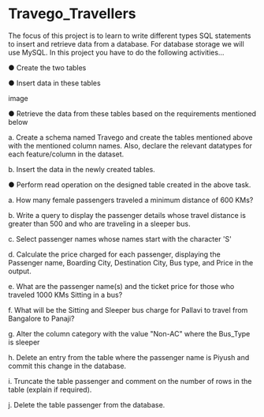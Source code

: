 # Travego_Travellers
The focus of this project is to learn to write different types SQL statements to insert and retrieve data from a database. 
For database storage we will use MySQL.
In this project you have to do the following activities…

● Create the two tables

● Insert data in these tables

image

● Retrieve the data from these tables based on the requirements mentioned below

a. Create a schema named Travego and create the tables mentioned above with the mentioned column names. Also, declare the relevant datatypes for each feature/column in the dataset.

b. Insert the data in the newly created tables.

● Perform read operation on the designed table created in the above task.

a. How many female passengers traveled a minimum distance of 600 KMs?

b. Write a query to display the passenger details whose travel distance is greater than 500 and who are traveling in a sleeper bus.

c. Select passenger names whose names start with the character 'S'

d. Calculate the price charged for each passenger, displaying the Passenger name, Boarding City, Destination City, Bus type, and Price in the output.

e. What are the passenger name(s) and the ticket price for those who traveled 1000 KMs Sitting in a bus?

f. What will be the Sitting and Sleeper bus charge for Pallavi to travel from Bangalore to Panaji?

g. Alter the column category with the value "Non-AC" where the Bus_Type is sleeper

h. Delete an entry from the table where the passenger name is Piyush and commit this change in the database.

i. Truncate the table passenger and comment on the number of rows in the table (explain if required).

j. Delete the table passenger from the database.
